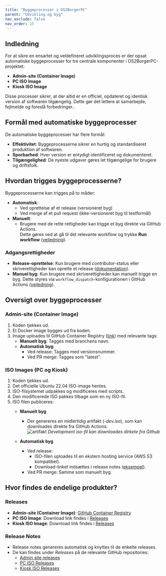 ```yaml
---
title: "Byggeprocesser i OS2BorgerPC"
parent: "Udvikling og byg"
nav_exclude: false
nav_order: 15
---
```


## Indledning
For at sikre en ensartet og veldefineret udviklingsproces er der opsat automatiske byggeprocesser for tre centrale komponenter i OS2BorgerPC-projektet:
- **Admin-site (Container Image)**
- **PC ISO Image**
- **Kiosk ISO Image**

Disse processer sikrer, at der altid er en officiel, opdateret og identisk version af softwaren tilgængelig. Dette gør det lettere at samarbejde, fejlmelde og foreslå forbedringer..

## Formål med automatiske byggeprocesser
De automatiske byggeprocesser har flere formål:
- **Effektivitet**: Byggeprocesserne sikrer en hurtig og standardiseret produktion af softwaren.
- **Sporbarhed**: Hver version er entydigt identificeret og dokumenteret.
- **Tilgængelighed**: De nyeste udgaver gøres let tilgængelige for brugere og driftsfolk.

## Hvordan trigges byggeprocesserne?
Byggeprocesserne kan trigges på to måder:
- **Automatisk**:
  - Ved oprettelse af et release (versioneret byg)
  - Ved merge af et pull request (ikke-versioneret byg til testformål)
- **Manuelt**:
  - Brugere med de rette rettigheder kan trigge et byg direkte via GitHub Actions.\
  Dette gøres ved at gå til det relevante workflow og trykke **Run workflow** ([vejledning](https://docs.github.com/en/actions/managing-workflow-runs-and-deployments/managing-workflow-runs/manually-running-a-workflow#running-a-workflow)).

### Adgangsrettigheder
- **Release-oprettelse**: Kun brugere med *contributor*-status eller skriverettigheder kan oprette et release ([dokumentation](https://docs.github.com/en/repositories/releasing-projects-on-github/managing-releases-in-a-repository)).
- **Manuel byg**: Kun brugere med skriverettigheder kan manuelt trigge en byg. Dette styres via `workflow_dispatch`-konfigurationen i GitHub Actions ([vejledning](https://docs.github.com/en/actions/managing-workflow-runs-and-deployments/managing-workflow-runs/manually-running-a-workflow#configuring-a-workflow-to-run-manually)).

## Oversigt over byggeprocesser

### **Admin-site (Container Image)**
1. Koden tjekkes ud.
2. Et Docker image bygges ud fra koden.
3. Image uploades til GitHub Container Registry ([link](https://github.com/OS2borgerPC/os2borgerpc-admin-site/pkgs/container/os2borgerpc-admin-site)) med relevante tags:
   - **Manuelt byg**: Tagges med branchens navn.
   - **Automatisk byg**:
     - Ved release: Tagges med versionsnummer.
     - Ved PR merge: Tagges som "latest".

### **ISO Images (PC og Kiosk)**
1. Koden tjekkes ud.
2. Det officielle Ubuntu 22.04 ISO-image hentes.
3. ISO-filsystemet udpakkes og modificeres med scripts.
4. Den modificerede ISO pakkes tilbage som en ny ISO-fil.
5. ISO filen publiceres:
   - **Manuelt byg**
     - Der genereres en midlertidig artifakt (*-dev.iso*), som kan downloades direkte fra GitHub Actions:\
       ![artifakt](https://github.com/user-attachments/assets/d4ac338a-b3c1-4118-81cc-01c6f6641553)
       *Development iso-fil kan downloades dirkete fra Github*

   - **Automatisk byg**
     - Ved release:
       - ISO-filen uploades til en ekstern hosting service (AWS S3 kompatibel).
       - Download-linket indsættes i release notes ([eksempel](https://github.com/OS2borgerPC/os2borgerpc-image/releases)).
     - Ved PR merge: Samme som manuelt byg.

## Hvor findes de endelige produkter?

### Releases
- **Admin-site (Container Image)**: [GitHub Container Registry](https://github.com/OS2borgerPC/os2borgerpc-admin-site/pkgs/container/os2borgerpc-admin-site)
- **PC ISO Image**: Download link findes i [Releases](https://github.com/OS2borgerPC/os2borgerpc-image/releases)
- **Kiosk ISO Image**: Download link findes i [Releases](https://github.com/OS2borgerPC/os2borgerpc-kiosk-image/releases)

### Release Notes
- Release notes genereres automatisk og knyttes til de enkelte releases.
- De kan findes under *Releases* på de relevante GitHub repositories:
  - [Admin site releases](https://github.com/OS2borgerPC/os2borgerpc-admin-site/releases)
  - [PC ISO Releases](https://github.com/OS2borgerPC/os2borgerpc-image/releases)
  - [Kiosk ISO Releases](https://github.com/OS2borgerPC/os2borgerpc-kiosk-image/releases)
